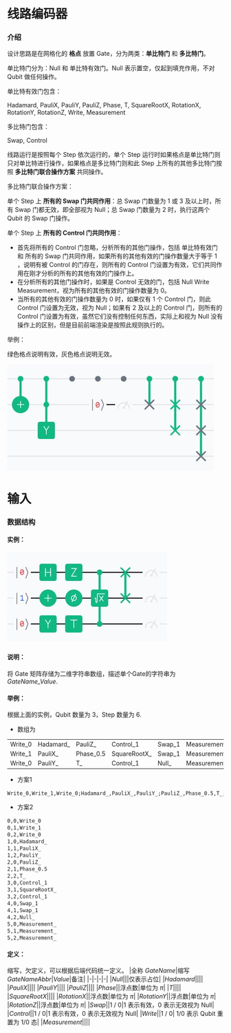 # 线路编码器

### 介绍

设计思路是在网格化的 **格点** 放置 Gate，分为两类：**单比特门** 和 **多比特门**。

单比特门分为：Null 和 单比特有效门。Null 表示置空，仅起到填充作用，不对 Qubit 做任何操作。

单比特有效门包含：

Hadamard, PauliX, PauliY, PauliZ, Phase, T, SquareRootX, RotationX, RotationY, RotationZ,  Write, Measurement

多比特门包含：

Swap, Control

线路运行是按照每个 Step 依次运行的，单个 Step 运行时如果格点是单比特门则只对单比特进行操作，如果格点是多比特门则和此 Step 上所有的其他多比特门按照 **多比特门联合操作方案** 共同操作。

多比特门联合操作方案：

单个 Step 上 **所有的 Swap 门共同作用**：总 Swap 门数量为 1 或 3 及以上时，所有 Swap 门都无效，即全部视为 Null；总 Swap 门数量为 2 时，执行这两个 Qubit 的 Swap 门操作。

单个 Step 上 **所有的 Control 门共同作用**：
- 首先将所有的 Control 门忽略，分析所有的其他门操作，包括 单比特有效门 和 所有的 Swap 门共同作用，如果所有的其他有效的门操作数量大于等于 1 ，说明有被 Control 的门存在，则所有的 Control 门设置为有效，它们共同作用在刚才分析的所有的其他有效的门操作上。
- 在分析所有的其他门操作时，如果是 Control 无效的门，包括 Null Write Measurement，视为所有的其他有效的门操作数量为 0。
- 当所有的其他有效的门操作数量为 0 时，如果仅有 1 个 Control 门，则此 Control 门设置为无效，视为 Null；如果有 2 及以上的 Control 门，则所有的 Control 门设置为有效，虽然它们没有控制任何东西，实际上和视为 Null 没有操作上的区别，但是目前前端渲染是按照此规则执行的。

举例：

绿色格点说明有效，灰色格点说明无效。

![](/img/gui_example.jpg)

# 输入

### 数据结构

#### 实例：

![](/img/circuit_example.jpg)

#### 说明：

将 Gate 矩阵存储为二维字符串数组，描述单个Gate的字符串为 *GateName_Value*.

#### 举例：

根据上面的实例，Qubit 数量为 3，Step 数量为 6.

- 数组为

|||||||
|-|-|-|-|-|-|
|Write_0|Hadamard_|PauliZ_|Control_1|Swap_1|Measurement_|
|Write_1|PauliX_|Phase_0.5|SquareRootX_|Swap_1|Measurement_|
|Write_0|PauliY_|T_|Control_1|Null_|Measurement_|

- 方案1

 ```
 Write_0,Write_1,Write_0;Hadamard_,PauliX_,PauliY_;PauliZ_,Phase_0.5,T_;Control_1,SquareRootX_,Control_1;Swap_1,Swap_1,Null_;Measurement_,Measurement_,Measurement_
 ```

- 方案2

```
0,0,Write_0
0,1,Write_1
0,2,Write_0
1,0,Hadamard_
1,1,PauliX_
1,2,PauliY_
2,0,PauliZ_
2,1,Phase_0.5
2,2,T_
3,0,Control_1
3,1,SquareRootX_
3,2,Control_1
4,0,Swap_1
4,1,Swap_1
4,2,Null_
5,0,Measurement_
5,1,Measurement_
5,2,Measurement_
```

#### 定义：

缩写，欠定义，可以根据后端代码统一定义。
|全称 *GateName*|缩写 *GateNameAbbr*|*Value*|备注|
|-|-|-|-|
|*Null*|||仅表示占位|
|*Hadamard*||||
|*PauliX*||||
|*PauliY*||||
|*PauliZ*||||
|*Phase*||浮点数|单位为 $\pi$|
|*T*||||
|*SquareRootX*||||
|*RotationX*||浮点数|单位为 $\pi$|
|*RotationY*||浮点数|单位为 $\pi$|
|*RotationZ*||浮点数|单位为 $\pi$|
|*Swap*||1 / 0|1 表示有效，0 表示无效视为 Null|
|*Control*||1 / 0|1 表示有效，0 表示无效视为 Null|
|*Write*||1 / 0| 1/0 表示 Qubit 重置为 1/0 态|
|*Measurement*||||